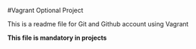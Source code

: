 #Vagrant Optional Project

This is a readme file for Git and Github account using Vagrant

**This file is mandatory in projects**
